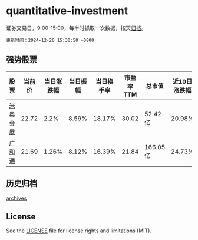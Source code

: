 # quantitative-investment

证券交易日，9:00-15:00，每半时抓取一次数据，按天[归档](archives)。

`更新时间：2024-12-20 15:30:50 +0800`

## 强势股票

|股票|当前价|当日涨跌幅|当日振幅|当日换手率|市盈率TTM|总市值|近10日涨跌幅|
|----|----|----|----|----|----|----|----|
|[米奥会展](https://xueqiu.com/S/SZ300795)|22.72|2.2%|8.59%|18.17%|30.02|52.42亿|20.98%|
|[广和通](https://xueqiu.com/S/SZ300638)|21.69|1.26%|8.12%|16.39%|21.84|166.05亿|24.73%|

## 历史归档

[archives](archives)

## License

See the [LICENSE](LICENSE) file for license rights and limitations (MIT).